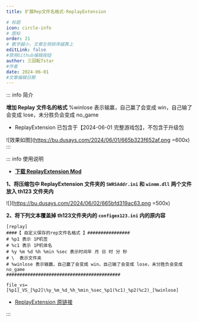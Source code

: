 ```yaml
---
title: 扩展Rep文件名格式-ReplayExtension

# 标题
icon: circle-info
# 图标
order: 21
# 数字越小，文章左侧排序越靠上
editLink: false
#禁用Github编辑按钮
author: 三回転Tstar
#作者
date: 2024-06-01
#文章编辑日期
---
```


::: info 简介

**增加 Replay 文件名的格式**
%winlose 表示输赢，自己赢了会变成 win，自己输了会变成 lose，未分胜负会变成 no_game

- ReplayExtension 已包含于【2024-06-01 完整游戏包】，不包含于升级包


![效果如图](https://bu.dusays.com/2024/06/01/665b323f652af.png =600x)
:::

::: info 使用说明

- [**下载 ReplayExtension Mod**](https://gitee.com/sanhuizhuan/SokuMods/releases/download/v1/ReplayExtension_Mod.zip)

**1、将压缩包中 ReplayExtension 文件夹的 `SWRSAddr.ini` 和 `winmm.dll` 两个文件放入 th123 文件夹内**

![](https://bu.dusays.com/2024/06/02/665bfd319ac63.png =500x)

**2、将下列文本覆盖掉 th123文件夹内的 `configex123.ini` 内的原内容**

```
[replay]
####【 自定义保存的rep文件名格式 】################
# %p1 表示 1P机签
# %c1 表示 1P机体名
# %y %m %d %h %min %sec 表示时间年 月 日 时 分 秒
# \  表示文件夹
# %winlose 表示输赢，自己赢了会变成 win，自己输了会变成 lose，未分胜负会变成 no_game
###########################################

file_vs=[%p1]_VS_[%p2]\%y_%m_%d_%h_%min_%sec_%p1(%c1)_%p2(%c2)_[%winlose]
```


- [ReplayExtension 原链接](https://resemblances.click3.org/product_list/index.cgi/detail/38)

:::




